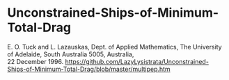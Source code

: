 # Unconstrained-Ships-of-Minimum-Total-Drag
E. O. Tuck and L. Lazauskas, 
Dept. of Applied Mathematics, 
The University of Adelaide, 
South Australia 5005, Australia,  
22 December 1996. 
https://github.com/LazyLysistrata/Unconstrained-Ships-of-Minimum-Total-Drag/blob/master/multipep.htm

